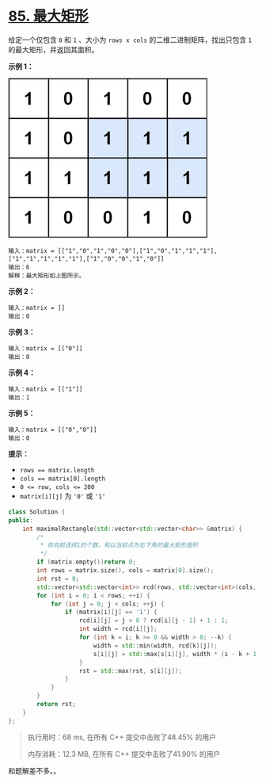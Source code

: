 # [85. 最大矩形](https://leetcode-cn.com/problems/maximal-rectangle/)

给定一个仅包含 `0` 和 `1` 、大小为 `rows x cols` 的二维二进制矩阵，找出只包含 `1` 的最大矩形，并返回其面积。

 

**示例 1：**

![img](assets/maximal.jpg)

```
输入：matrix = [["1","0","1","0","0"],["1","0","1","1","1"],["1","1","1","1","1"],["1","0","0","1","0"]]
输出：6
解释：最大矩形如上图所示。
```

**示例 2：**

```
输入：matrix = []
输出：0
```

**示例 3：**

```
输入：matrix = [["0"]]
输出：0
```

**示例 4：**

```
输入：matrix = [["1"]]
输出：1
```

**示例 5：**

```
输入：matrix = [["0","0"]]
输出：0
```

 

**提示：**

- `rows == matrix.length`
- `cols == matrix[0].length`
- `0 <= row, cols <= 200`
- `matrix[i][j]` 为 `'0'` 或 `'1'`

```c++
class Solution {
public:
    int maximalRectangle(std::vector<std::vector<char>> &matrix) {
        /*
         * 存向前连续1的个数，和以当前点为右下角的最大矩形面积
         */
        if (matrix.empty())return 0;
        int rows = matrix.size(), cols = matrix[0].size();
        int rst = 0;
        std::vector<std::vector<int>> rcd(rows, std::vector<int>(cols, 0)), s(rows, std::vector<int>(cols, 0));
        for (int i = 0; i < rows; ++i) {
            for (int j = 0; j < cols; ++j) {
                if (matrix[i][j] == '1') {
                    rcd[i][j] = j > 0 ? rcd[i][j - 1] + 1 : 1;
                    int width = rcd[i][j];
                    for (int k = i; k >= 0 && width > 0; --k) {
                        width = std::min(width, rcd[k][j]);
                        s[i][j] = std::max(s[i][j], width * (i - k + 1));
                    }
                    rst = std::max(rst, s[i][j]);
                }
            }
        }
        return rst;
    }
};
```

> 执行用时：68 ms, 在所有 C++ 提交中击败了48.45% 的用户
>
> 内存消耗：12.3 MB, 在所有 C++ 提交中击败了41.90% 的用户

和题解差不多。。


